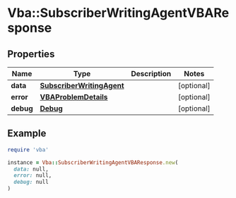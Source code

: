 # Vba::SubscriberWritingAgentVBAResponse

## Properties

| Name | Type | Description | Notes |
| ---- | ---- | ----------- | ----- |
| **data** | [**SubscriberWritingAgent**](SubscriberWritingAgent.md) |  | [optional] |
| **error** | [**VBAProblemDetails**](VBAProblemDetails.md) |  | [optional] |
| **debug** | [**Debug**](Debug.md) |  | [optional] |

## Example

```ruby
require 'vba'

instance = Vba::SubscriberWritingAgentVBAResponse.new(
  data: null,
  error: null,
  debug: null
)
```

